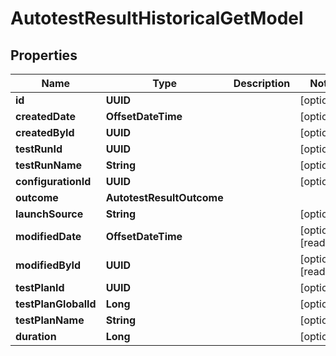 

# AutotestResultHistoricalGetModel


## Properties

| Name | Type | Description | Notes |
|------------ | ------------- | ------------- | -------------|
|**id** | **UUID** |  |  [optional] |
|**createdDate** | **OffsetDateTime** |  |  [optional] |
|**createdById** | **UUID** |  |  [optional] |
|**testRunId** | **UUID** |  |  [optional] |
|**testRunName** | **String** |  |  [optional] |
|**configurationId** | **UUID** |  |  [optional] |
|**outcome** | **AutotestResultOutcome** |  |  |
|**launchSource** | **String** |  |  [optional] |
|**modifiedDate** | **OffsetDateTime** |  |  [optional] [readonly] |
|**modifiedById** | **UUID** |  |  [optional] [readonly] |
|**testPlanId** | **UUID** |  |  [optional] |
|**testPlanGlobalId** | **Long** |  |  [optional] |
|**testPlanName** | **String** |  |  [optional] |
|**duration** | **Long** |  |  [optional] |



